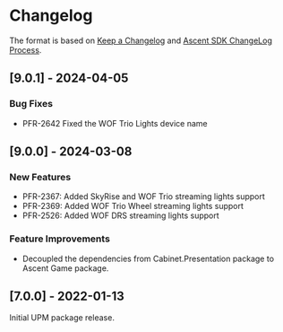 # Changelog

The format is based on [Keep a Changelog](http://keepachangelog.com/en/1.0.0/) and [Ascent SDK ChangeLog Process](https://igt-developer-docs.atlassian.net/wiki/spaces/AS/pages/81161431/Ascent+SDK+ChangeLog+Process).

## [9.0.1] - 2024-04-05

### Bug Fixes

- PFR-2642 Fixed the WOF Trio Lights device name

## [9.0.0] - 2024-03-08

### New Features

- PFR-2367: Added SkyRise and WOF Trio streaming lights support
- PFR-2369: Added WOF Trio Wheel streaming lights support
- PFR-2526: Added WOF DRS streaming lights support

### Feature Improvements

- Decoupled the dependencies from Cabinet.Presentation package to Ascent Game package.

## [7.0.0] - 2022-01-13

Initial UPM package release.
